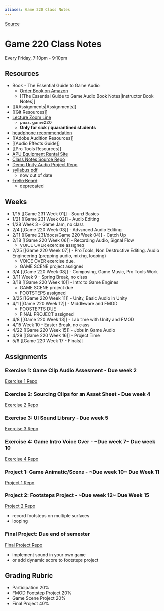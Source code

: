 ```yaml
---
aliases: Game 220 Class Notes
---
```

[Source](https://github.com/nharsch/Game-220)

# Game 220 Class Notes
Every Friday, 7:10pm - 9:10pm

## Resources
- Book - The Essential Guide to Game Audio
	- [Order Book on Amazon](https://www.amazon.com/Essential-Guide-Game-Audio-Practice/dp/041570670X/ref=sr_1_1?crid=3IGE5UH8X6O3G&keywords=the+essential+guide+to+game+audio&qid=1642484714&sprefix=the+essential+guide+to+game+aud%2Caps%2C199&sr=8-1)
	- [[The Essential Guide to Game Audio Book Notes|Instructor Book Notes]]
- [[#Assignments|Assignments]]
- [[Git Resources]]
- [Lecture Zoom Line](https://zoom.us/j/97631235561?pwd=YlBxaWdVNEN3Z25Mek8wZ3FUY2N3QT09)
	- pass: game220
	- **Only for sick / quarantined students**
- [headphone recommendation](https://www.amazon.com/Audio-Technica-ATH-M20x-Professional-Monitor-Headphones/dp/B00HVLUR18/ref=sr_1_4?crid=2C2M7AJUMIX7&keywords=audio+technica&qid=1642132525&sprefix=audio+technica%2Caps%2C312&sr=8-4)
- [[Adobe Audition Resources]]
- [[Audio Effects Guide]]
- [[Pro Tools Resources]]
- [APU Equipment Rental Site](https://www.apu.edu/vpa/cinematicarts/equipmentfacilities)
- [Class Notes Source Repo](https://github.com/nharsch/Game-220)
- [Demo Unity Audio Project Repo](https://github.com/APUGames/game-220-unity-audio-intro)
- [syllabus pdf](https://drive.google.com/file/d/186sxK5CyzCnww-TBSRLQmuPVBCH8z6cg/view?usp=sharing)
	- now out of date
- ~~[Trello Board](https://trello.com/b/bg0gDxFM/game-220-20)~~
	- deprecated

## Weeks
- 1/15 [[Game 231 Week 01]] - Sound Basics
- 1/21 [[Game 231 Week 02]] - Audio Editing
- 1/28 Week 3 - Game Jam, no class
- 2/4 [[Game 220 Week 03]] - Advanced Audio Editing
- 2/11 [[Game 231/docs/Game 220 Week 04]] - Catch Up
- 2/18 [[Game 220 Week 06]] - Recording Audio, Signal Flow
	- VOICE OVER exercise assigned
- 2/25 [[Game 220 Week 07]] - Pro Tools, Non Destructive Editing. Audio Engineering (prepping audio, mixing, looping)
	- VOICE OVER exercise due. 
	- GAME SCENE project assigned
- 3/4 [[Game 220 Week 08]] - Composing, Game Music, Pro Tools Work
- 3/11 Week 9 - Spring Break, no class
- 3/18 [[Game 220 Week 10]] - Intro to Game Engines
	- GAME SCENE project due
	- FOOTSTEPS assigned
- 3/25 [[Game 220 Week 11]] - Unity, Basic Audio in Unity
- 4/1 [[Game 220 Week 12]] - Middleware and FMOD
	- FOOSTEPTS DUE
	- FINAL PROJECT assigned
- 4/8 [[Game 220 Week 13]] - Lab time with Unity and FMOD 
- 4/15 Week 10 - Easter Break, no class
- 4/22 [[Game 220 Week 15]] - Jobs in Game Audio
- 4/29 [[Game 220 Week 16]] - Project Time
- 5/6 [[Game 220 Week 17 - Finals]]

## Assignments
### Exercise 1: Game Clip Audio Assesment - Due week 2 
[Exercise 1 Repo](https://github.com/APUGames/Game-220-Exercise-1)

### Exercise 2: Sourcing Clips for an Asset Sheet - Due week 4
[Exercise 2 Repo](https://github.com/APUGames/Game-220-Exercise-2/tree/main)

### Exercise 3: UI Sound Library  - Due week 5
[Exercise 3 Repo](https://github.com/APUGames/Game-220-Exercise-3)
 
### Exercise 4: Game Intro Voice Over - ~Due week 7~ Due week 10
[Exercise 4 Repo](https://github.com/APUGames/Game-220-Exercise-4)

### Project 1: Game Animatic/Scene - ~Due week 10~ Due Week 11
[Project 1 Repo](https://github.com/APUGames/Game-220-Project-1)

### Project 2: Footsteps Project - ~Due week 12~ Due Week 15
[Project 2 Repo](https://github.com/APUGames/Game-220-Project-2-Footsteps)
  - record footsteps on multiple surfaces
  - looping
  
### Final Project: Due end of semester
[Final Project Repo](https://github.com/APUGames/Game-220-Final-Project)
- implement sound in your own game
- or add dynamic score to footsteps project

## Grading Rubric
- Participation 20%
- FMOD Footstep Project 20%
- Game Scene Project 20%
- Final Project 40%